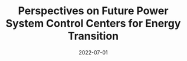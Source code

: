 ---
title: "Perspectives on Future Power System Control Centers for Energy Transition"
collection: publications
category: manuscripts
permalink: /publication/2022-07-01-future-power-system-control-centers
excerpt: "This study explores the evolving role of power system control centers in the energy transition. It outlines new strategies and technologies to enhance grid stability and support renewable integration."
date: 2022-07-01
venue: "IEEE Journal of Modern Power Systems and Clean Energy"
paperurl: https://doi.org/10.35833/MPCE.2021.000673
citation: "Marot, A., Kelly, A., Naglic, M., Barbesant, V., Cremer, J. L., & Stefanov, A. (2022). 'Perspectives on Future Power System Control Centers for Energy Transition.' IEEE Journal of Modern Power Systems and Clean Energy, 10, 328-344."
---